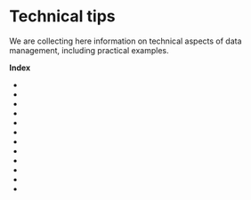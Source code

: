 # Technical tips

We are collecting here information on technical aspects of data management, including practical examples.

**Index**

* [](backup-checklist.md)
* [](cf-checker.md)
* [](drs.md)
* [](keywords.md)
* [](data_formats.md)
* [](tech-readme.md)
* [](title.md)
* [](permissions.md)
* [](massdata.md)
* [](moving-data.md)
* [](versioning.md)
* [](conventions.md)
